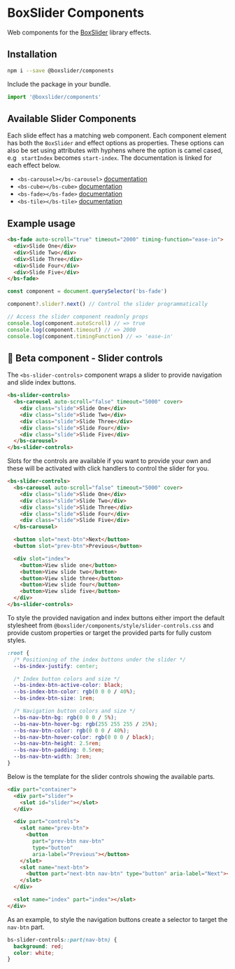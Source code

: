 # BoxSlider Components

Web components for the [BoxSlider](https://github.com/p-m-p/slider) library effects.

## Installation

```sh
npm i --save @boxslider/components
```

Include the package in your bundle.

```ts
import '@boxslider/components'
```

## Available Slider Components

Each slide effect has a matching web component. Each component element has both the `BoxSlider`
and effect options as properties. These options can also be set using attributes with hyphens
where the option is camel cased, e.g ` startIndex` becomes `start-index`.
The documentation is linked for each effect below.

- `<bs-carousel></bs-carousel>` [documentation](https://github.com/p-m-p/slider#carouselslider)
- `<bs-cube></bs-cube>` [documentation](https://github.com/p-m-p/slider#cubeslider)
- `<bs-fade></bs-fade>` [documentation](https://github.com/p-m-p/slider#fadeslider)
- `<bs-tile></bs-tile>` [documentation](https://github.com/p-m-p/slider#tileslider)

## Example usage

```html
<bs-fade auto-scroll="true" timeout="2000" timing-function="ease-in">
  <div>Slide One</div>
  <div>Slide Two</div>
  <div>Slide Three</div>
  <div>Slide Four</div>
  <div>Slide Five</div>
</bs-fade>
```

```ts
const component = document.querySelector('bs-fade')

component?.slider?.next() // Control the slider programmatically

// Access the slider component readonly props
console.log(component.autoScroll) // => true
console.log(component.timeout) // => 2000
console.log(component.timingFunction) // => 'ease-in'
```

## 🧰 Beta component - Slider controls

The `<bs-slider-controls>` component wraps a slider to provide navigation
and slide index buttons.

```html
<bs-slider-controls>
  <bs-carousel auto-scroll="false" timeout="5000" cover>
    <div class="slide">Slide One</div>
    <div class="slide">Slide Two</div>
    <div class="slide">Slide Three</div>
    <div class="slide">Slide Four</div>
    <div class="slide">Slide Five</div>
  </bs-carousel>
</bs-slider-controls>
```

Slots for the controls are available if you want to provide your own and
these will be activated with click handlers to control the slider for you.

```html
<bs-slider-controls>
  <bs-carousel auto-scroll="false" timeout="5000" cover>
    <div class="slide">Slide One</div>
    <div class="slide">Slide Two</div>
    <div class="slide">Slide Three</div>
    <div class="slide">Slide Four</div>
    <div class="slide">Slide Five</div>
  </bs-carousel>

  <button slot="next-btn">Next</button>
  <button slot="prev-btn">Previous</button>

  <div slot="index">
    <button>View slide one</button>
    <button>View slide two</button>
    <button>View slide three</button>
    <button>View slide four</button>
    <button>View slide five</button>
  </div>
</bs-slider-controls>
```

To style the provided navigation and index buttons either import the default
stylesheet from `@boxslider/components/style/slider-controls.css` and provide
custom properties or target the provided parts for fully custom styles.

```css
:root {
  /* Positioning of the index buttons under the slider */
  --bs-index-justify: center;

  /* Index button colors and size */
  --bs-index-btn-active-color: black;
  --bs-index-btn-color: rgb(0 0 0 / 40%);
  --bs-index-btn-size: 1rem;

  /* Navigation button colors and size */
  --bs-nav-btn-bg: rgb(0 0 0 / 5%);
  --bs-nav-btn-hover-bg: rgb(255 255 255 / 25%);
  --bs-nav-btn-color: rgb(0 0 0 / 40%);
  --bs-nav-btn-hover-color: rgb(0 0 0 / black);
  --bs-nav-btn-height: 2.5rem;
  --bs-nav-btn-padding: 0.5rem;
  --bs-nav-btn-width: 3rem;
}
```

Below is the template for the slider controls showing the available parts.

```html
<div part="container">
  <div part="slider">
    <slot id="slider"></slot>
  </div>

  <div part="controls">
    <slot name="prev-btn">
      <button
        part="prev-btn nav-btn"
        type="button"
        aria-label="Previous"></button>
    </slot>
    <slot name="next-btn">
      <button part="next-btn nav-btn" type="button" aria-label="Next"></button>
    </slot>
  </div>

  <slot name="index" part="index"></slot>
</div>
```

As an example, to style the navigation buttons create a selector to target
the `nav-btn` part.

```css
bs-slider-controls::part(nav-btn) {
  background: red;
  color: white;
}
```
